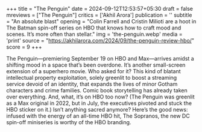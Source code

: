 +++
title = "The Penguin"
date = 2024-09-12T12:53:57+05:30
draft = false
mreviews = ["The Penguin"]
critics = ['Akhil Arora']
publication = ''
subtitle = "An absolute blast"
opening = "Colin Farrell and Cristin Milioti are a hoot in The Batman spin-off series on HBO that knows how to craft mood and scenes. It’s more often than stellar."
img = 'the-penguin.webp'
media = 'print'
source = "https://akhilarora.com/2024/09/the-penguin-review-hbo/"
score = 9
+++

The Penguin—premiering September 19 on HBO and Max—arrives amidst a shifting mood in a space that’s been overdone. It’s another small-screen extension of a superhero movie. Who asked for it? This kind of blatant intellectual property exploitation, solely greenlit to boost a streaming service devoid of an identity, that expands the lives of minor Gotham characters and crime families. Comic book storytelling has already taken over everything. And, what, it’s on HBO too now? (The Penguin was greenlit as a Max original in 2022, but in July, the executives pivoted and stuck the HBO sticker on it.) Isn’t anything sacred anymore? Here’s the good news: infused with the energy of an all-time HBO hit, The Sopranos, the new DC spin-off miniseries is worthy of the HBO branding.
